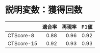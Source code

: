 # 説明変数：獲得回数
| | 適合率 | 再現率 | F1値 |
| :-- | --: | --: | --: |
| CTScore-8 | 0.88 | 0.96 | 0.92 |
| CTScore-15 | 0.92 | 0.93 | 0.93 |

